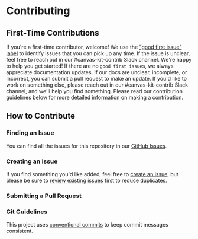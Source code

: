 # Contributing

## First-Time Contributions

If you're a first-time contributor, welcome! We use the
["good first issue" label](https://github.com/workday/canvas-tokens/labels/good%20first%20issue)
to identify issues that you can pick up any time. If the issue is unclear, feel free to reach out in
our #canvas-kit-contrib Slack channel. We're happy to help you get started! If there are no
`good first issue`s, we always appreciate documentation updates. If our docs are unclear,
incomplete, or incorrect, you can submit a pull request to make an update. If you'd like to work on
something else, please reach out in our #canvas-kit-contrib Slack channel, and we'll help you find
something. Please read our contribution guidelines below for more detailed information on making a
contribution.

## How to Contribute

### Finding an Issue

You can find all the issues for this repository in our
[GitHub Issues](https://github.com/workday/canvas-tokens/issues).

### Creating an Issue

If you find something you'd like added, feel free to
[create an issue](https://github.com/workday/canvas-tokens/issues/new/choose), but please be
sure to [review existing issues](https://github.com/workday/canvas-tokens/issues) first to
reduce duplicates.

### Submitting a Pull Request

### Git Guidelines

This project uses [conventional commits](https://www.conventionalcommits.org/en/v1.0.0/) to keep
commit messages consistent.
